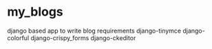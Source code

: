 # my_blogs
django based app to write blog 
requirements
django-tinymce
django-colorful
django-crispy_forms
django-ckeditor
